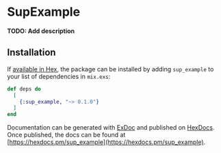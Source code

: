 # SupExample

**TODO: Add description**

## Installation

If [available in Hex](https://hex.pm/docs/publish), the package can be installed
by adding `sup_example` to your list of dependencies in `mix.exs`:

```elixir
def deps do
  [
    {:sup_example, "~> 0.1.0"}
  ]
end
```

Documentation can be generated with [ExDoc](https://github.com/elixir-lang/ex_doc)
and published on [HexDocs](https://hexdocs.pm). Once published, the docs can
be found at [https://hexdocs.pm/sup_example](https://hexdocs.pm/sup_example).

